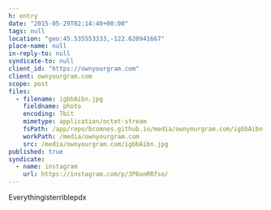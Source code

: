 ```yaml
---
h: entry
date: "2015-05-29T02:14:40+00:00"
tags: null
location: "geo:45.535553333,-122.620941667"
place-name: null
in-reply-to: null
syndicate-to: null
client_id: "https://ownyourgram.com"
client: ownyourgram.com
scope: post
files:
  - filename: igbbAibn.jpg
    fieldname: photo
    encoding: 7bit
    mimetype: application/octet-stream
    fsPath: /app/repo/bcomnes.github.io/media/ownyourgram.com/igbbAibn.jpg
    workPath: /media/ownyourgram.com
    src: /media/ownyourgram.com/igbbAibn.jpg
published: true
syndicate:
  - name: instagram
    url: https://instagram.com/p/3P6onRRfso/
---
```

Everythingisterriblepdx
